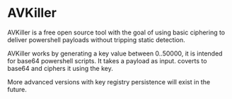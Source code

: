 # AVKiller
AVKiller is a free open source tool with the goal of using basic ciphering to deliver powershell payloads without tripping static detection. 

AVKiller works by generating a key value between 0..50000, it is intended for base64 powershell scripts. It takes a payload 
as input. coverts to base64 and ciphers it using the key. 

More advanced versions with key registry persistence will exist in the future.
